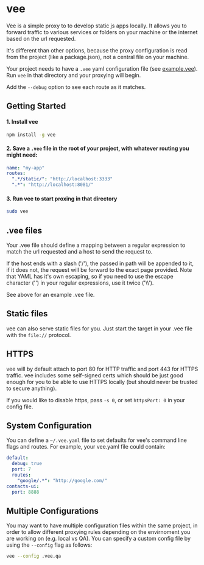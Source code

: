 vee
===

Vee is a simple proxy to to develop static js apps locally.  It allows you to forward traffic to various services or folders on your machine or the internet based on the url requested.

It's different than other options, because the proxy configuration is read from the project (like a package.json), not a central file on your machine.

Your project needs to have a `.vee` yaml configuration file (see [example.vee](https://github.com/HubSpot/vee/blob/master/example.vee)).  Run
`vee` in that directory and your proxying will begin.

Add the `--debug` option to see each route as it matches.

Getting Started
------------

#### 1. Install vee

```bash
npm install -g vee
```

#### 2. Save a `.vee` file in the root of your project, with whatever routing you might need:

```yaml
name: "my-app"
routes:
  ".*/static/": "http://localhost:3333"
  ".*": "http://localhost:8081/"
```

#### 3. Run vee to start proxing in that directory

```bash
sudo vee
```

.vee files
----------

Your .vee file should define a mapping between a regular expression to match the url
requested and a host to send the request to.

If the host ends with a slash ('/'), the passed in path will be appended to it, if it
does not, the request will be forward to the exact page provided.  Note that YAML has
it's own escaping, so if you need to use the escape character ('\') in your regular
expressions, use it twice ('\\\\').

See above for an example .vee file.

Static files
------------

vee can also serve static files for you.  Just start the target in your .vee file with
the `file://` protocol.

HTTPS
-----

vee will by default attach to port 80 for HTTP traffic and port 443 for HTTPS traffic.
vee includes some self-signed certs which should be just good enough for you to be
able to use HTTPS locally (but should never be trusted to secure anything).

If you would like to disable https, pass `-s 0`, or set `httpsPort: 0` in your config
file.

System Configuration
--------------------

You can define a `~/.vee.yaml` file to set defaults for vee's command line flags
and routes.  For example, your vee.yaml file could contain:

```yaml
default:
  debug: true
  port: 7
  routes:
    "google/.*": "http://google.com/"
contacts-ui:
  port: 8888
```

Multiple Configurations
-----------------------

You may want to have multiple configuration files within the same project, in order to allow different proxying rules depending on the envirnoment you are working on (e.g. local vs QA). You can specify a custom config file by using the `--config` flag as follows:

```bash
vee --config .vee.qa
```
